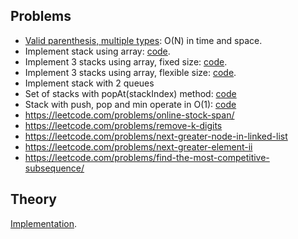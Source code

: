 ## Problems
- [Valid parenthesis, multiple types](https://leetcode.com/problems/valid-parentheses/): O(N) in time and space.
- Implement stack using array: [code](/practices/data-structure-implementation/stack-using-array.cpp).
- Implement 3 stacks using array, fixed size: [code](/practices/data-structure-implementation/fixed-multistack-using-array.cpp).
- Implement 3 stacks using array, flexible size: [code](/practices/data-structure-implementation/flexible-multistack-using-array.cpp).
- Implement stack with 2 queues
- Set of stacks with popAt(stackIndex) method: [code](/practices/data-structure-implementation/set-of-stacks-with-popat.cpp)
- Stack with push, pop and min operate in O(1): [code](practices/data-structure-implementation/stack-min-o1.cpp)
- https://leetcode.com/problems/online-stock-span/
- https://leetcode.com/problems/remove-k-digits
- https://leetcode.com/problems/next-greater-node-in-linked-list
- https://leetcode.com/problems/next-greater-element-ii
- https://leetcode.com/problems/find-the-most-competitive-subsequence/

## Theory

[Implementation](/algorithms-and-data-structures/data-structures/stack-array.cpp).

